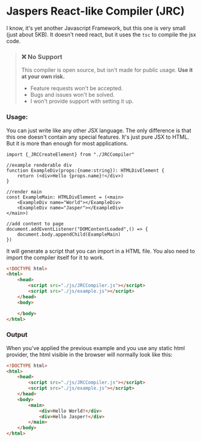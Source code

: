 # Jaspers React-like Compiler (JRC)
I know, it's yet another Javascript Framework, but this one is very small (just about 5KB).
It doesn't need react, but it uses the `tsc` to compile the jsx code.

> ### ❌ No Support
> This compiler is open source, but isn't made for public usage. **Use it at your own risk.**
> - Feature requests won't be accepted.
> - Bugs and issues won't be solved.
> - I won't provide support with setting it up.

### Usage:
You can just write like any other JSX language. The only difference is that this one doesn't contain any special features.
It's just pure JSX to HTML. But it is more than enough for most applications.

```tsx
import {_JRCCreateElement} from "./JRCCompiler"

//example renderable div
function ExampleDiv(props:{name:string}): HTMLDivElement {
    return (<div>Hello {props.name}!</div>)
}

//render main
const ExampleMain: HTMLDivElement = (<main>
    <ExampleDiv name="World"></ExampleDiv>
    <ExampleDiv name="Jasper"></ExampleDiv>
</main>)

//add content to page
document.addEventListener("DOMContentLoaded",() => {
    document.body.appendChild(ExampleMain)
})
```

It will generate a script that you can import in a HTML file. You also need to import the compiler itself for it to work.
```html
<!DOCTYPE html>
<html>
    <head>
        <script src="./js/JRCCompiler.js"></script>
        <script src="./js/example.js"></script>
    </head>
    <body>

    </body>
</html>
```

### Output
When you've applied the previous example and you use any static html provider, the html visible in the browser will normally look like this:
```html
<!DOCTYPE html>
<html>
    <head>
        <script src="./js/JRCCompiler.js"></script>
        <script src="./js/example.js"></script>
    </head>
    <body>
        <main>
            <div>Hello World!</div>
            <div>Hello Jasper!</div>
        </main>
    </body>
</html>
```